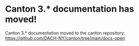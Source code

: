 # Canton 3.* documentation has moved!
Canton 3.* documentation moved to the canton repository:\
https://github.com/DACH-NY/canton/tree/main/docs-open
